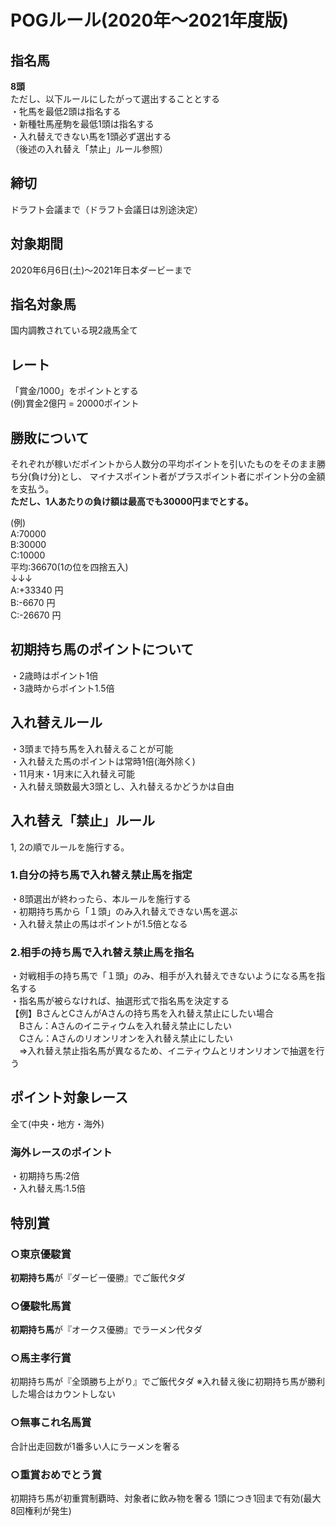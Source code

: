 # POGルール(2020年～2021年度版)

## 指名馬
**8頭**  
ただし、以下ルールにしたがって選出することとする  
・牝馬を最低2頭は指名する  
・新種牡馬産駒を最低1頭は指名する  
・入れ替えできない馬を1頭必ず選出する  
（後述の入れ替え「禁止」ルール参照）

## 締切
ドラフト会議まで（ドラフト会議日は別途決定）

## 対象期間
2020年6月6日(土)～2021年日本ダービーまで

## 指名対象馬
国内調教されている現2歳馬全て

## レート
「賞金/1000」をポイントとする  
(例)賞金2億円 = 20000ポイント

## 勝敗について
それぞれが稼いだポイントから人数分の平均ポイントを引いたものをそのまま勝ち分(負け分)とし、
マイナスポイント者がプラスポイント者にポイント分の金額を支払う。  
**ただし、1人あたりの負け額は最高でも30000円までとする。**

(例)  
A:70000  
B:30000  
C:10000  
平均:36670(1の位を四捨五入)  
↓↓↓  
A:+33340 円  
B:-6670 円  
C:-26670 円  

## 初期持ち馬のポイントについて
・2歳時はポイント1倍  
・3歳時からポイント1.5倍

## 入れ替えルール
・3頭まで持ち馬を入れ替えることが可能  
・入れ替えた馬のポイントは常時1倍(海外除く)  
・11月末・1月末に入れ替え可能  
・入れ替え頭数最大3頭とし、入れ替えるかどうかは自由

## 入れ替え「禁止」ルール
1, 2の順でルールを施行する。
### 1.自分の持ち馬で入れ替え禁止馬を指定
・8頭選出が終わったら、本ルールを施行する  
・初期持ち馬から「１頭」のみ入れ替えできない馬を選ぶ  
・入れ替え禁止の馬はポイントが1.5倍となる

### 2.相手の持ち馬で入れ替え禁止馬を指名
・対戦相手の持ち馬で「１頭」のみ、相手が入れ替えできないようになる馬を指名する  
・指名馬が被らなければ、抽選形式で指名馬を決定する  
【例】BさんとCさんがAさんの持ち馬を入れ替え禁止にしたい場合  
　Bさん：Aさんのイニティウムを入れ替え禁止にしたい  
　Cさん：Aさんのリオンリオンを入れ替え禁止にしたい  
　⇒入れ替え禁止指名馬が異なるため、イニティウムとリオンリオンで抽選を行う

## ポイント対象レース
全て(中央・地方・海外)

### 海外レースのポイント
・初期持ち馬:2倍  
・入れ替え馬:1.5倍

## 特別賞
### ○東京優駿賞
**初期持ち馬**が『ダービー優勝』でご飯代タダ

### ○優駿牝馬賞
**初期持ち馬**が『オークス優勝』でラーメン代タダ

### ○馬主孝行賞
初期持ち馬が『全頭勝ち上がり』でご飯代タダ
※入れ替え後に初期持ち馬が勝利した場合はカウントしない

### ○無事これ名馬賞
合計出走回数が1番多い人にラーメンを奢る

### ○重賞おめでとう賞
初期持ち馬が初重賞制覇時、対象者に飲み物を奢る
1頭につき1回まで有効(最大8回権利が発生)